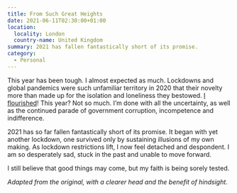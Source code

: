 ```yaml
---
title: From Such Great Heights
date: 2021-06-11T02:30:00+01:00
location:
  locality: London
  country-name: United Kingdom
summary: 2021 has fallen fantastically short of its promise.
category:
  - Personal
---
```

This year has been tough. I almost expected as much. Lockdowns and global pandemics were such unfamiliar territory in 2020 that their novelty more than made up for the isolation and loneliness they bestowed. [I flourished][1]! This year? Not so much. I’m done with all the uncertainty, as well as the continued parade of government corruption, incompetence and indifference.

2021 has so far fallen fantastically short of its promise. It began with yet another lockdown, one survived only by sustaining illusions of my own making. As lockdown restrictions lift, I now feel detached and despondent. I am so desperately sad, stuck in the past and unable to move forward.

I still believe that good things may come, but my faith is being sorely tested.

*Adapted from the original, with a clearer head and the benefit of hindsight.*

[1]: /2021/01/2020_in_review/
